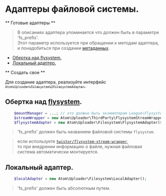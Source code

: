 <a name="top"></a>Адаптеры файловой системы.
===

** Готовые адаптеры **

> В описаниях адаптера упоминается что должен быть в параметре 'fs_prefix'. <br />
  Этот параметр используется при обращении к методам адаптера, <br />
  и понадобиться при создании [метаданных][metadata].

- [Обертка над flysystem.](#flysystem)
- [Локальный адаптер.](#local)

** Создать свое **

Для создание адаптера, реализуйте интерфейс [<sub>`Atom\Uploader\Filesystem\IFilesystemAdapter`.</sub>][IFilesystemAdapter]

<a name="flysystem"/></a>Обертка над [flysystem].
---

```php
    $mountManager = ...; // это должно быть экземпляром League\Flysystem\MountManager
    $streamWrapper = new Atom\Uploader\ThirdParty\FlysystemStreamWrapper();
    $flysystemAdapter = new Atom\Uploader\Filesystem\FlysystemAdapter($mountManager, $streamWrapper);
```
> 'fs_prefix' должен быть названием файловой системы `flysystem`.

> если используете [`twistor/flysystem-stream-wrapper`][flysystem-stream-wrapper], <br />
 то при внедрении информацию о файле, нужная файловая система автоматически монтируется.

<a name="local"></a>Локальный адаптер.
---

```php
    $localAdapter = new Atom\Uploader\Filesystem\LocalAdapter();
```

> 'fs_prefix' должен быть абсолютным путем.

[IFilesystemAdapter]: ../../src/Filesystem/IFilesystemAdapter.php
[flysystem-stream-wrapper]: https://github.com/twistor/flysystem-stream-wrapper
[flysystem]: https://github.com/thephpleague/flysystem
[metadata]: metadata.md